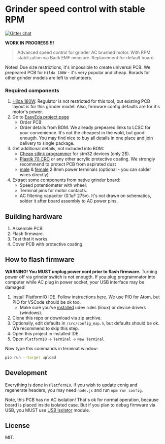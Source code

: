 Grinder speed control with stable RPM
=====================================

[![Gitter chat](https://badges.gitter.im/speedcontrols/ac_sc_grinder.svg)](https://gitter.im/speedcontrols/ac_sc_grinder)

__WORK IN PROGRESS !!!__

> Advanced speed control for grinder AC brushed motor. With RPM stabilization
> via Back EMF measure. Replacement for default board.

Notes! Due size restrictions, it's impossible to create universal PCB.
We prepeared PCB for `Hilda 180W` - it's very popular and cheap. Borads for
other grinder models are left to volunteers.


### Required components

1. [Hilda 180W](https://www.aliexpress.com/wholesale?SearchText=hilda+180w).
   Regulator is not restricted for this tool, but existing PCB layout is for
   this grinder model. Also, firmware config defaults are for it's motor's power.
2. Go to [EasyEda project page](https://easyeda.com/speed/AC-speed-control-for-grinder)
    - Order PCB
    - Order details from BOM. We already prepeared links to LCSC for your
      convenience. It's not the cheapest in the wold, but good enougth. You
      may find nice to buy all details in one place and join delivery to
      single package.
3. Get additional details, not included into BOM:
    - [Cheap stlink programmer](https://www.aliexpress.com/af/stlink-stm32.html?jump=afs)
      for stm32 devices (only 2$).
    - [Plastik 70 CRC](https://www.google.com/search?q=Plastik+70+CRC) or any
      other acrylic protective coating. We strongly recommend to protect PCB
      from aspirated dust
    - [male](https://www.aliexpress.com/item/100pcs-2-8-Inserts-Plug-Spring-Terminal-PCB-Solder-lug-thickness-0-8-one-legs-PCB/32702011692.html) &
      [female](https://www.aliexpress.com/item/100pcs-lot-2-8-insulated-terminal-with-0-5-0-8-male-insert-brass-color-connectors/32593170276.html) 2.8mm power terminals (optional - you can solder wires directly)
4. Extract some components from native grinder board:
    - Speed potentiometer with wheel.
    - Terminal pins for motor contacts.
    - AC filtering capacitor (0.1uF 275v). It's not drawn on schematics, solder
      it after board assembly to AC power pins.


## Building hardware

1. Assemble PCB.
2. Flash firmware.
3. Test that it works.
4. Cover PCB with protective coating.


## How to flash firmware

**WARNING! You MUST unplug power cord prior to flash firmware.** Turning power off
via grinder switch is not enougth. If you plug programmator into computer
while AC plug in power socket, your USB interface may be damaged!

1. Install PlatformIO IDE. Follow instructions [here](http://docs.platformio.org/en/latest/ide/pioide.html).
   We use PIO for Atom, but PIO for VSCode should be ok too.
   - Make sure you've [installed](http://docs.platformio.org/en/latest/installation.html#troubleshooting)
   udev rules (linux) or device drivers (windows).
2. Clone this repo or download via zip archive.
3. Optionally, edit defaults in `/src/config_map.h`, but defaults should be ok.
   We recommend to skip this step.
4. Open this project in installed IDE.
5. Open `PlatformIO` -> `Terminal` -> `New Terminal`

Now type this commands in terminat window:

```bash
pio run --target upload
```


## Development

Everything is done in `PlatformIO`. If you wish to update conig and regenerate
headers, you may need `node.js` and run `npm run config`.

Note, this PCB has no AC isolation! That's ok for normal operation, because
board is placed inside isolated case. But if you plan to debug firmware via USB,
you MUST use [USB isolator](https://ru.aliexpress.com/wholesale?SearchText=USB+isolator)
module.


## License

MIT.
